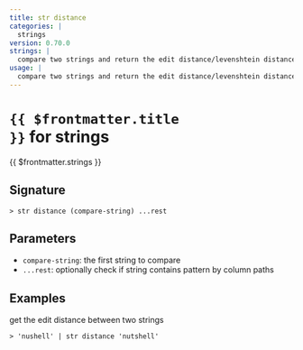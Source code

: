```yaml
---
title: str distance
categories: |
  strings
version: 0.70.0
strings: |
  compare two strings and return the edit distance/levenshtein distance
usage: |
  compare two strings and return the edit distance/levenshtein distance
---
```


# <code>{{ $frontmatter.title }}</code> for strings

<div class='command-title'>{{ $frontmatter.strings }}</div>

## Signature

```> str distance (compare-string) ...rest```

## Parameters

 -  `compare-string`: the first string to compare
 -  `...rest`: optionally check if string contains pattern by column paths

## Examples

get the edit distance between two strings
```shell
> 'nushell' | str distance 'nutshell'
```
